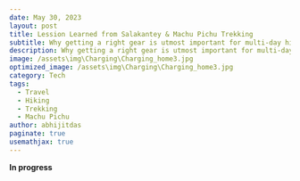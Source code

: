 ```yaml
---
date: May 30, 2023
layout: post
title: Lession Learned from Salakantey & Machu Pichu Trekking
subtitle: Why getting a right gear is utmost important for multi-day hiking
description: Why getting a right gear is utmost important for multi-day hiking.
image: /assets\img\Charging\Charging_home3.jpg
optimized_image: /assets\img\Charging\Charging_home3.jpg
category: Tech
tags:
  - Travel
  - Hiking
  - Trekking
  - Machu Pichu
author: abhijitdas
paginate: true
usemathjax: true
---
```


**In progress** 


